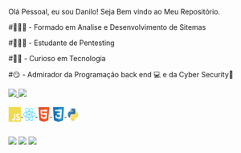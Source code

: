 Olá Pessoal, eu sou Danilo! Seja Bem vindo ao Meu Repositório.


#👨🏾‍🎓 - Formado em Analise e Desenvolvimento de Sitemas

#👨🏾‍🎓 - Estudante de Pentesting

#👨‍💻 - Curioso em Tecnologia

#😏 - Admirador da Programação back end 💻 e da Cyber Security🔐



<div>
  <a href="https://github.com/Danilo-Gith">
  <img height="155em" src="https://github-readme-stats.vercel.app/api?username=Danilo-Gith&show_icons=true&theme=algolia&include_all_commits=true&count_private=true"/>
  <img height="155em" src="https://github-readme-stats.vercel.app/api/top-langs/?username=Danilo-Gith&layout=compact&langs_count=7&theme=algolia"/>
</div>
  
  
  <div style="display: inline_block"><br>
  <img align="center" alt="Danilo-Js" height="30" width="25" src="https://raw.githubusercontent.com/devicons/devicon/master/icons/javascript/javascript-plain.svg">
  <img align="center" alt="Danilo-React" height="30" width="25" src="https://raw.githubusercontent.com/devicons/devicon/master/icons/react/react-original.svg">
  <img align="center" alt="Danilo-HTML" height="30" width="25" src="https://raw.githubusercontent.com/devicons/devicon/master/icons/html5/html5-original.svg">
  <img align="center" alt="Danilo-CSS" height="30" width="25" src="https://raw.githubusercontent.com/devicons/devicon/master/icons/css3/css3-original.svg">
  <img align="center" alt="Danilo-Python" height="30" width="25" src="https://raw.githubusercontent.com/devicons/devicon/master/icons/python/python-original.svg">

 </div>
  
  ##
  
  <div>
    
  
  <a href="https://www.linkedin.com/in/danilo-ar/" target="_blank"><img src="https://img.shields.io/badge/-LinkedIn-%230077B5?style=for-the-badge&logo=linkedin&logoColor=white" target="_blank"></a>
  <a href = "danilo.25.ar@gmail.com"><img src="https://img.shields.io/badge/-Gmail-%23333?style=for-the-badge&logo=gmail&logoColor=white" target="_blank"></a> <a href="https://instagram.com/dan_nilinho89" target="_blank"><img src="https://img.shields.io/badge/-Instagram-%23E4405F?style=for-the-badge&logo=instagram&logoColor=white" target="_blank"></a>    
    
  </div>
  
  #
